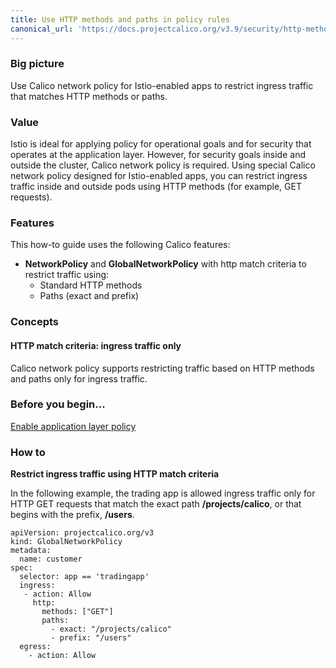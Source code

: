 ```yaml
---
title: Use HTTP methods and paths in policy rules
canonical_url: 'https://docs.projectcalico.org/v3.9/security/http-methods'
---
```


### Big picture

Use Calico network policy for Istio-enabled apps to restrict ingress traffic that matches HTTP methods or paths. 

### Value

Istio is ideal for applying policy for operational goals and for security that operates at the application layer. However, for security goals inside and outside the cluster, Calico network policy is required. Using special Calico network policy designed for Istio-enabled apps, you can restrict ingress traffic inside and outside pods using HTTP methods (for example, GET requests).

### Features

This how-to guide uses the following Calico features:

- **NetworkPolicy** and **GlobalNetworkPolicy** with http match criteria to restrict traffic using:
  - Standard HTTP methods
  - Paths (exact and prefix)

### Concepts

#### HTTP match criteria: ingress traffic only 

Calico network policy supports restricting traffic based on HTTP methods and paths only for ingress traffic. 

### Before you begin...

[Enable application layer policy]({{site.baseurl}}/{{page.version}}/getting-started/kubernetes/installation/app-layer-policy)

### How to

**Restrict ingress traffic using HTTP match criteria**

In the following example, the trading app is allowed ingress traffic only for HTTP GET requests that match the exact path **/projects/calico**, or that begins with the prefix, **/users**.

```
apiVersion: projectcalico.org/v3
kind: GlobalNetworkPolicy
metadata:
  name: customer
spec:
  selector: app == 'tradingapp'
  ingress:
   - action: Allow
     http:
       methods: ["GET"]
       paths:
         - exact: "/projects/calico"
         - prefix: "/users"
  egress:
    - action: Allow
```
